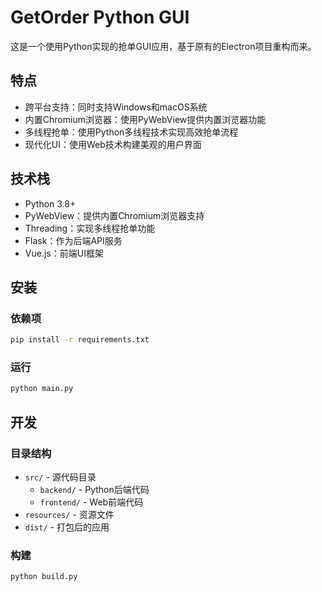 # GetOrder Python GUI

这是一个使用Python实现的抢单GUI应用，基于原有的Electron项目重构而来。

## 特点

- 跨平台支持：同时支持Windows和macOS系统
- 内置Chromium浏览器：使用PyWebView提供内置浏览器功能
- 多线程抢单：使用Python多线程技术实现高效抢单流程
- 现代化UI：使用Web技术构建美观的用户界面

## 技术栈

- Python 3.8+
- PyWebView：提供内置Chromium浏览器支持
- Threading：实现多线程抢单功能
- Flask：作为后端API服务
- Vue.js：前端UI框架

## 安装

### 依赖项

```bash
pip install -r requirements.txt
```

### 运行

```bash
python main.py
```

## 开发

### 目录结构

- `src/` - 源代码目录
  - `backend/` - Python后端代码
  - `frontend/` - Web前端代码
- `resources/` - 资源文件
- `dist/` - 打包后的应用

### 构建

```bash
python build.py
```
